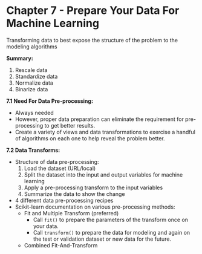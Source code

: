 # Chapter 7 - Prepare Your Data For Machine Learning

Transforming data to best expose the structure of the problem to the modeling algorithms

**Summary:**
1. Rescale data
2. Standardize data
3. Normalize data
4. Binarize data

**7.1 Need For Data Pre-processing:**
- Always needed
- However, proper data preparation can eliminate the requirement for pre-processing to get better results.
- Create a variety of views and data transformations to exercise a handful of algorithms on each one to help reveal the problem better.

**7.2 Data Transforms:**
- Structure of data pre-processing:
    1. Load the dataset (URL/local)
    2. Split the dataset into the input and output variables for machine learning
    3. Apply a pre-processing transform to the input variables
    4. Summarize the data to show the change
- 4 different data pre-processing recipes
- Scikit-learn documentation on various pre-processing methods:
    - Fit and Multiple Transform (preferred)
        - Call `fit()` to prepare the parameters of the transform once on your data.
        - Call `transform()` to prepare the data for modeling and again on the test or validation dataset or new data for the future.
    - Combined Fit-And-Transform